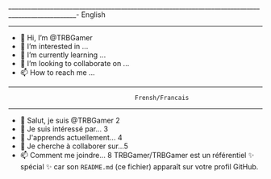 ___________________________________________________________________________________________________-
                                          English 
____________________________________________________________________________________________________
- 👋 Hi, I’m @TRBGamer
- 👀 I’m interested in ...
- 🌱 I’m currently learning ...
- 💞️ I’m looking to collaborate on ...
- 📫 How to reach me ...

<!---
TRBGamer/TRBGamer is a ✨ special ✨ repository because its `README.md` (this file) appears on your GitHub profile.
You can click the Preview link to take a look at your changes.
--->

_____________________________________________________________________________________________________
                                       Frensh/Francais
___________________________________________________________________________________________________

- 👋 Salut, je suis @TRBGamer
 2
 - 👀 Je suis intéressé par...
 3
 - 🌱 J'apprends actuellement...
 4
 - 💞️ Je cherche à collaborer sur...5
 - 📫 Comment me joindre...
 8
 TRBGamer/TRBGamer est un référentiel ✨ spécial ✨ car son `README.md` (ce fichier) apparaît sur votre profil GitHub.


